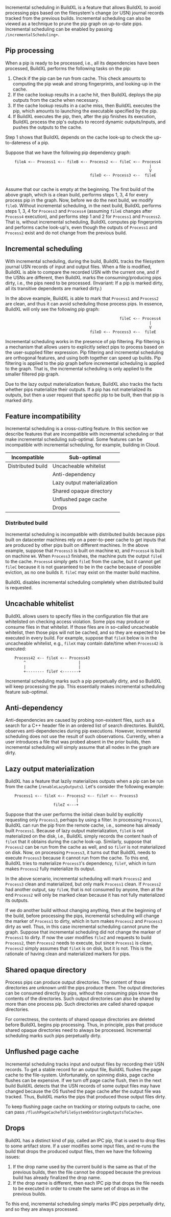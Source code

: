 Incremental scheduling in BuildXL is a feature that allows BuildXL to avoid processing pips based on the filesystem's change (or USN) journal records tracked from the previous builds. Incremental scheduling can also be viewed as a technique to prune the pip graph on up-to-date pips. Incremental scheduling can be enabled by passing `/incrementalScheduling+`.

## Pip processing
When a pip is ready to be processed, i.e., all its dependencies have been processed, BuildXL performs the following tasks on the pip:
1. Check if the pip can be run from cache. This check amounts to computing the pip weak and strong fingerprints,  and looking-up in the cache.
2. If the cache lookup results in a cache hit, then BuildXL deploys the pip outputs from the cache when necessary.
3. If the cache lookup results in a cache miss, then BuildXL executes the pip, which amounts to launching the executable specified by the pip.
4. If BuildXL executes the pip, then, after the pip finishes its execution, BuildXL process the pip's outputs to record dynamic outputs/inputs, and pushes the outputs to the cache.

Step 1 shows that BuildXL depends on the cache look-up to check the up-to-dateness of a pip.

Suppose that we have the following pip dependency graph:
```
    fileA <-- Process1 <-- fileB <-- Process2 <-- fileC <-- Process4
                                                               |
                                                               V
                                     fileD <-- Process3 <--  fileE
                                                     
```
Assume that our cache is empty at the beginning. The first build of the above graph, which is a clean build, performs steps 1, 3, 4 for every process pip in the graph.
Now, before we do the next build, we modify `fileD`. Without incremental scheduling, in the next build, BuildXL performs steps 1, 3, 4 for `Process3` and `Process4` (assuming `fileE` changes after `Process4` execution), and performs step 1 and 2 for `Process1` and `Process2`. That is, without incremental scheduling, BuildXL computes pip fingerprints and performs cache look-up's, even though the outputs of `Process1` and `Process2` exist and do not change from the previous build.

## Incremental scheduling
With incremental scheduling, during the build, BuildXL tracks the filesystem journal USN records of input and output files. When a file is modified, BuildXL is able to compare the recorded USN with the current one, and if the USNs are different, then BuildXL marks the consuming/producing pips dirty, i.e., the pips need to be processed. (Invariant: If a pip is marked dirty, all its transitive dependents are marked dirty.)

In the above example, BuildXL is able to mark that `Process1` and `Process2` are clean, and thus it can avoid scheduling those process pips. In essence, BuildXL will only see the following pip graph:
````
                                                  fileC <-- Process4
                                                               |
                                                               V
                                     fileD <-- Process3 <--  fileE
````

Incremental scheduling works in the presence of pip filtering. Pip filtering is a mechanism that allows users to explicitly select pips to process based on the user-supplied filter expression. Pip filtering and incremental scheduling are orthogonal features, and using both together can speed up builds. Pip filtering is applied to the pip graph before incremental scheduling is applied to the graph. That is, the incremental scheduling is only applied to the smaller filtered pip graph.

Due to the lazy output materialization feature, BuildXL also tracks the facts whether pips materialize their outputs. If a pip has not materialized its outputs, but then a user request that specific pip to be built, then that pip is marked dirty.

## Feature incompatibility
Incremental scheduling is a cross-cutting feature. In this section we describe features that are incompatible with incremental scheduling or that make incremental scheduling sub-optimal. Some features can be incompatible with incremental scheduling, for example, building in Cloud.

| Incompatible        | Sub-optimal                         | 
| ------------------ | -----------------------------|
| Distributed build  | Uncacheable whitelist           |
|                             | Anti-dependency                 |
|                             | Lazy output materialization  |
|                             | Shared opaque directory      |                       
|                             | Unflushed page cache          |
|                             | Drops                                  |


### Distributed build
Incremental scheduling is incompatible with distributed builds because pips built on datacenter machines rely on a peer-to-peer cache to get inputs that are produced by other pips built on different machines. In the above example, suppose that `Process3` is built on machine `W3`, and `Process4` is built on machine `W4`. When `Process3` finishes, the machine puts the output `fileE` to the cache. `Process4` simply gets `fileE` from the cache, but it cannot get `fileC` because it is not guaranteed to be in the cache because of possible eviction, as no one builds it. `fileC` may exist on the master build machine.

BuildXL disables incremental scheduling completely when distributed build is requested.

## Uncachable whitelist
BuildXL allows users to specify files in the configuration file that are whitelisted on checking access violation. Some pips may produce or consume files in that whitelist. If those files are in so-called uncacheable whitelist, then those pips will not be cached, and so they are expected to be executed in every build. For example, suppose that `fileX` below is in the uncacheable
whitelist, e.g., `fileX` may contain date/time when `Process42` is executed: 
```
    Process42 <-- fileX <-- Process43
        ^                       |
        |                       |
        +-------- fileY <-------+
```

Incremental scheduling marks such a pip perpetually dirty, and so BuildXL will keep processing the pip. This essentially makes incremental scheduling feature sub-optimal.

## Anti-dependency
Anti-dependencies are caused by probing non-existent files, such as a search for a C++ header file in an ordered list of search directories. BuildXL observes anti-dependencies during pip executions. However, incremental scheduling does not use the result of such observations. Currently, when a user introduces a file that was probed absent in the prior builds, then incremental scheduling will simply assume that all nodes in the graph are dirty.

## Lazy output materialization
BuildXL has a feature that lazily materializes outputs when a pip can be run from the cache (`/enableLazyOutputs`). Let's consider the following example:
```
    Process1 <-- fileX <-- Process2 <-- fileY <-- Process3
                               |
                     fileZ <---+
```
Suppose that the user performs the initial clean build by explicitly requesting only `Process3`, perhaps by using a filter. In processing `Process1`, BuildXL can run the pip from the remote cache, i.e., someone has already built `Process1`. Because of lazy output materialization, `fileX` is not materialized on the disk, i.e., BuildXL simply records the content hash of `fileX` that it obtains during the cache look-up. Similarly, suppose that `Process2` can be run from the cache as well, and so `fileY` is not materialized on disk. Now, on processing `Process3`, it turns out that BuildXL needs to execute `Process3` because it cannot run from the cache. To this end, BuildXL tries to materialize `Process3`'s dependency, `fileY`, which in turn makes `Process2` fully materialize its output. 

In the above scenario, incremental scheduling will mark `Process2` and `Process3` clean and materialized, but only mark `Process1` clean. If `Process2` had another output, say `fileW`, that is not consumed by anyone, then at the end `Process2` will only be marked clean because it has not fully materialized its outputs.

If we do another build without changing anything, then at the beginning of the build, before processing the pips, incremental scheduling will change the marker of `Process1` to dirty, which in turn makes `Process2` and `Process3` dirty as well. Thus, in this case incremental scheduling cannot prune the graph. Suppose that incremental scheduling did not change the marker of `Process1` to dirty. If now the user modifies `fileZ` and requests to build `Process2`, then `Process2` needs to execute, but since `Process1` is clean, `Process2` simply assumes that `fileX` is on disk, but it is not. This is the rationale of having clean and materialized markers for pips.

## Shared opaque directory
Process pips can produce output directories. The content of those directories are unknown until the pips produce them. The output directories can be consumed directly by pips, without the consuming pips know the contents of the directories. Such output directories can also be shared by more than one process pip. Such directories are called shared opaque directories. 

For correctness, the contents of shared opaque directories are deleted before BuildXL begins pip processing. Thus, in principle, pips that produce shared opaque directories need to always be processed. Incremental scheduling marks such pips perpetually dirty.

## Unflushed page cache
Incremental scheduling tracks input and output files by recording their USN records. To get a stable record for an output file, BuildXL flushes the page cache to the file-system.
Unfortunately, on spinning disks, page cache flushes can be expensive. If we turn off page cache flush, then in the next build BuildXL detects that the USN records of some output files may have changed because the OS flushed the page cache after the output file was tracked. Thus, BuildXL marks the pips that produced those output files dirty.

To keep flushing page cache on tracking or storing outputs to cache, one can pass `/flushPageCacheToFileSystemOnStoringOutputsToCache+`.

## Drops
BuildXL has a distinct kind of pip, called an IPC pip, that is used to drop files to some artifact store. If a user modifies some input files, and re-runs the build that drops the produced output files, then we have the following issues:

1. If the drop name used by the current build is the same as that of the previous builds, then the file cannot be dropped because the previous build has already finalized the drop name.
2. If the drop name is different, then each IPC pip that drops the file needs to be executed in order to create the same set of drops as in the previous builds.

To this end, incremental scheduling simply marks IPC pips perpetually dirty, and so they are always processed.